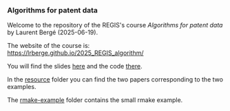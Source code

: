 

### Algorithms for patent data

Welcome to the repository of the REGIS's course *Algorithms for patent data* by Laurent Bergé (2025-06-19).

The website of the course is: https://lrberge.github.io/2025_REGIS_algorithm/

You will find the slides [here](https://lrberge.github.io/2025_REGIS_algorithm/2025-06_REGIS_Berge.pdf) and the code [there](https://github.com/lrberge/2025_REGIS_algorithm/tree/main/code).

In the [resource](https://github.com/lrberge/2025_REGIS_algorithm/tree/main/resources) folder you can find the two papers corresponding to the two examples.

The [rmake-example](https://github.com/lrberge/2025_REGIS_algorithm/tree/main/rmake-example) folder contains the small rmake example.

